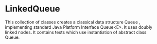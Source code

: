 LinkedQueue
===========

This collection of classes creates a classical data structure Queue , implementing standard Java Platform Interface Queue&lt;E>. It uses doubly linked nodes. 
It contains tests which use instantiation of abstract class Queue. 